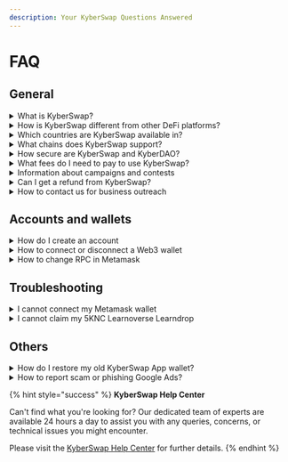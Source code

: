 ```yaml
---
description: Your KyberSwap Questions Answered
---
```


# FAQ

## General

<details>

<summary>What is KyberSwap?</summary>

KyberSwap is a multi-chain DEX aggregator. KyberSwap is the best place to trade on networks such as Ethereum, Polygon, Binance Smart Chain (BSC), Avalanche, and Fantom since you can get the best rates for your token swaps.\
\
You can visit our [Introduction to KyberSwap](../../) page for more details.

</details>

<details>

<summary>How is KyberSwap different from other DeFi platforms?</summary>

KyberSwap is DeFi's first multi-chain [Dynamic Automated Market Maker](broken-reference/) (DMM) that is also a liquidity aggregator that optimizes returns for liquidity providers. KyberSwap differs from other DeFi platforms in the following ways:

* [Amplified Classic AMM pools with dynamic fees](broken-reference/)
* [Auto-compounding concentrated liquidity positions](../../reference/legacy/kyberswap-elastic/)
* [Optimized trade routing across DEXs and aggregators on multiple chains](../../kyberswap-solutions/kyberswap-aggregator/)
* [Surfacing valuable on/off-chain token data for data-driven trades](../../reference/legacy/kyberai/)

For the full KyberSwap Solution suite, please refer to [Our Solutions](../../#our-solutions).

</details>

<details>

<summary>Which countries are KyberSwap available in?</summary>

[KyberSwap.com](http://kyberswap.com/) is available to use in most countries except where prohibited by prevailing laws. Examples of excluded jurisdictions for KyberSwap services are North Korea, Myanmar, Russian Federation, Syria, Yemen, Zimbabwe, Cuba, Iran, and Palestine.

For detailed information on the terms and conditions that may apply, please read our [Terms of Use](https://kyberswap.com/files/Kyber%20-%20Terms%20of%20Service%20-%201%20August%202023.pdf). Ensuring that the use of KyberSwap is in compliance with applicable laws and regulations in a specific country is the responsibility of our users.

</details>

<details>

<summary>What chains does KyberSwap support?</summary>

Please refer to [Supported Exchanges And Networks](../supported-exchanges-and-networks.md) for the full list of chains which are supported by KyberSwap.

</details>

<details>

<summary>How secure are KyberSwap and KyberDAO?</summary>

Kyber Network highly values the security of the KyberSwap protocol and the KyberDAO governance platform.

KyberSwap is fully non-custodial and our users’ funds are not held by KyberSwap. In addition, KyberSwap, KyberDAO, and their associated smart contracts have been audited by reputable audit teams in the blockchain industry, such as [Chainsecurity](https://chainsecurity.com/) and [Hacken](https://hacken.io/).

You can find links to their security audit reports [here](../../security/audits.md).

</details>

<details>

<summary>What fees do I need to pay to use KyberSwap?</summary>

**Network Fees**

KyberSwap is a fully onchain service. Everyone who creates transactions on the blockchain will need to pay network fees associated with their transactions. These fees vary depending on

1. The network being used
2. Network congestion at the time
3. Complexity of the smart contract transaction being executed

**Trading Fees**

KyberSwap does not charge fees to users using the protocol to swap tokens. However Liquidity Providers are allowed to set fees on their liquidity pools and traders who choose to use these pools to perform swaps will need to pay trading fees to the LP, along with any associated network fees.

It should be noted that of these Trading Fees collected by LPs, [10% goes to KyberSwap’s governance DAO](../../governance/kyberdao/fees-to-kyberdao.md), KyberDAO.

</details>

<details>

<summary>Information about campaigns and contests</summary>

We host trading campaigns and contests from time to time via our community channels. These give users a chance to earn various rewards for participation. To stay up to date with current and future campaigns, please join our Discord server and monitor the [#announcements channel](https://discord.com/channels/608934314960224276/684611297526153226).

</details>

<details>

<summary>Can I get a refund from KyberSwap?</summary>

KyberSwap is a decentralized platform and does not hold our users’ funds in custody. By using [KyberSwap.com](http://kyberswap.com/), **users assume all responsibility for any loss of funds.** Blockchain transactions are permanent, therefore users cannot be refunded for failed transactions, gas costs, or loss due to market dynamics (i.e. slippage, price impact, front-running, internal commissions, impermanent loss, or external theft).

</details>

<details>

<summary>How to contact us for business outreach</summary>

**Partnerships**

We are always open to build relationships with others in the DeFi space. If you represent a project and would like to get in touch with us about a potential partnership, please send us a proposal via [this google form](https://docs.google.com/forms/d/e/1FAIpQLScPRN6NSBQ2LsPTyseVlS92PX9i-Wq2O13qhHV-Z_Ub3BgzqA/viewform).

**Marketing Proposal**

If you have a marketing opportunity you would like to share with us, please post the details in the [#marketing-proposal channel on our Discord server](https://discord.com/channels/608934314960224276/1031237120943194182). A member of our marketing team will be in touch if we deem the proposal a fit.

</details>

## Accounts and wallets

<details>

<summary>How do I create an account</summary>

As a decentralized platform, KyberSwap does not offer users “accounts” in the traditional sense. We do not store your private data and all transactions on our platform take place through the use of [Web3 wallets](../foundational-topics/decentralized-technologies/wallets.md).

Connecting your Web3 wallet to the KyberSwap platform will enable you to use the full suite of KyberSwap's onchain features. For more information on how to connect your wallet to KyberSwap, please refer to [this article](../../kyberswap-solutions/kyberswap-interface/user-guides/connect-your-wallet.md).

</details>

<details>

<summary>How to connect or disconnect a Web3 wallet</summary>

Please refer to [Connect Your Wallet](../../kyberswap-solutions/kyberswap-interface/user-guides/connect-your-wallet.md) for a step-by-step guide on connecting your Web3 wallet with KyberSwap. You can also visit [Wallets](../foundational-topics/decentralized-technologies/wallets.md) to learn more about Web3 wallets and their implementation.

</details>

<details>

<summary>How to change RPC in Metamask</summary>

If you are facing any transaction delays or if data is taking too long to load on KyberSwap, it could be due to congestion on the blockchain network that you are using. Since some Remote Procedure Call (RPC) endpoints may be more congested than others at a given time, so changing the RPC endpoint URL that your web3 wallet uses to connect to the network may sometimes give a better experience.

In this guide, we will show you how to specify an alternate RPC endpoint for **Metamask** to connect to the **Polygon network.**

**Step 1**: Open your Metamask wallet and click on “My accounts” (the circular button at the top right of the window) and then click on “Settings”.

<img src="https://support.kyberswap.com/hc/article_attachments/14435445235865" alt="001a_MyAccountsCircularButton.png" data-size="original"><img src="https://support.kyberswap.com/hc/article_attachments/14435414408857" alt="001b_Settings.png" data-size="original">

**Step 2**: Go to Networks and click the “Add Network” button.

<img src="https://support.kyberswap.com/hc/article_attachments/14435414474905" alt="002a_Networks.png" data-size="original"><img src="https://support.kyberswap.com/hc/article_attachments/14435445381913" alt="002c_AddNetworkButton.png" data-size="original">

This will open up a browser tab with more Metamask Settings.

**Step 3**: Click “Add a network manually” to proceed.

<img src="https://support.kyberswap.com/hc/article_attachments/14435414534169" alt="003a_BrowserTab.png" data-size="original">

**Step 4**: On the screen that appears, specify the new network. For the purposes of this guide we are going to specify an alternate Polygon Mainnet connection setting named “Polygon Mainnet 2”.

Under “New RPC URL” change the URL to the RPC URL that you would like to use. (For a list of public RPC URLs and private RPC providers on the Polygon network, please refer to [Polygon’s wiki](https://wiki.polygon.technology/docs/develop/network-details/endpoints/).) For this example we’re using [`https://polygon-rpc.com`](https://polygon-rpc.com/)

Click the “Save” button when you are done.

<img src="https://support.kyberswap.com/hc/article_attachments/14435445460249" alt="003b_AddNetworkManually.png" data-size="original">

The newly defined network that uses the new RPC should now appear in your Networks list.

<img src="https://support.kyberswap.com/hc/article_attachments/14435445464217" alt="003c_NewNetworkAppears.png" data-size="original">

</details>

## Troubleshooting

<details>

<summary>I cannot connect my Metamask wallet</summary>

Metamask is one of the most popular web3 wallets among KyberSwap users, so it can be surprising to find that Metamask sometimes cannot be selected to use with [KyberSwap.com](http://kyberswap.com/): the “Connect” button either does nothing or the Metamask option is simply greyed out and unselectable on the “Connect your Wallet” screen. This is not intended behavior.

<img src="https://support.kyberswap.com/hc/article_attachments/14344808346777" alt="MetaMaskUnselectable.png" data-size="original">

There are a couple of things you can try to resolve this.

1. Ensure that the Metamask extension is installed on your browser.
2. Ensure that your Metamask wallet is unlocked with your password. Your wallet extension may also be waiting for confirmation from you to connect to KyberSwap.
3. If you have either or both **Trust Wallet** and/or **Coin98** wallet extensions installed, go into their extension settings and disable the options making them the default wallet. These wallet extensions have been known to set themselves as the default wallet, overriding other wallets like Metamask.

If these steps do not solve the problem, please take screenshots of what you’re seeing and contact [Support](https://support.kyberswap.com/hc/en-us/requests/new).

</details>

<details>

<summary>I cannot claim my 5KNC Learnoverse Learndrop</summary>

Regarding the [KyberSwap Learndrop that started on 4 Jan 2023](https://www.bitdegree.org/course/kyberswap-exploring-the-evolution-of-dexs), disbursement of these rewards is managed by BitDegree Learnoverse. They perform a batch disbursement of rewards to all eligible users once per day. Please allow them some time after you've completed the tasks to properly distribute the rewards.\
\
If you believe your drop to be missing or late, please contact Learnoverse ([hello@learnoverse.com](mailto:hello@learnoverse.com)) and tell them your Learnoverse account email, wallet address, and phone number.

</details>

## Others

<details>

<summary>How do I restore my old KyberSwap App wallet?</summary>

KyberSwap used to have an app with a web3 wallet, but support for that app was discontinued as of 30 June 2021. The app is now obsolete.

<img src="https://support.kyberswap.com/hc/article_attachments/14394340012057" alt="KyberSwapAppObsolete.png" data-size="original">

If you still have this app installed on your device, you will find that it is no longer possible to send funds using the app. However, as is the case with any web3 wallet, you can simply restore the wallet to a different web3 wallet client (e.g. Metamask) using the KyberSwap app wallet’s backup secret. To avoid permanent loss of funds, we recommend that you endeavor to do this as soon as possible.

To find your backup secret, simply follow the following steps in the app.

**Step 1**: Tap on Settings > Manage Wallets

**Step 2**: Tap on the wallet you would like to back up

**Step 3**: Tap Edit > Show Backup Phrase

**Step 4**: When prompted, enter your app Passcode

**Step 5**: Tap “Choose your backup method” > Continue

If your wallet was imported, the app will provides two backup methods: Keystore & Private Key.

If your wallet was created in the KyberSwap app, the app will provide three backup methods: Keystore, Private Key, or 12-word Seed phrase.

Once you have obtained your secret, **keep it safe and do not share it with anyone else**. Use the secret to restore your wallet to an up-to-date web3 wallet client and you will once again have access to your funds.

</details>

<details>

<summary>How to report scam or phishing Google Ads?</summary>

It’s common for scammers and bad actors to buy ads to promote their phishing websites to impersonate reputable exchanges like [KyberSwap.com](http://kyberswap.com/) in an effort to steal your hard-earned crypto.

<img src="https://support.kyberswap.com/hc/article_attachments/14606972086041" alt="000_LookAtTheScams.png" data-size="original">

Other than their sketchy URLs, these websites greatly resemble [KyberSwap.com](http://kyberswap.com/), but if you connect your wallet to their dubious smart contracts you might lose all your crypto. Please be vigilant and always check the URL to ensure that you are trading on the legitimate [KyberSwap.com](http://kyberswap.com/).

If you would like to help us keep our community safe, you can contribute by reporting these scam ads to Google by following these steps:

**Step 1**: Click on the triangle next to the scam ad. This will open the My Ad Center screen.

<img src="https://support.kyberswap.com/hc/article_attachments/14606973852441" alt="001a_Dropdownbutton.png" data-size="original">

**Step 2**: Click on “Report ad”.

<img src="https://support.kyberswap.com/hc/article_attachments/14607002049689" alt="002_MyAdCentre.png" data-size="original">

**Step 3**: Select the reason “An ad violates Google Ads policies”

<img src="https://support.kyberswap.com/hc/article_attachments/14607002209945" alt="003_ViolatesAdPolicies.png" data-size="original">

**Step 4**: Select the reason “It’s misleading or a scam” and provide additional details, e.g. “This is an ad for a phishing website that is impersonating [KyberSwap.com](http://kyberswap.com/), a reputable cryptocurrency decentralized exchange.” Click the “Submit” button to submit your report.

<img src="https://support.kyberswap.com/hc/article_attachments/14607024442521" alt="004_ReasonSubmit.png" data-size="original">

</details>

{% hint style="success" %}
**KyberSwap Help Center**

Can't find what you're looking for? Our dedicated team of experts are available 24 hours a day to assist you with any queries, concerns, or technical issues you might encounter.

Please visit the [KyberSwap Help Center](https://discord.com/channels/608934314960224276/1192426056183972010) for further details.
{% endhint %}
